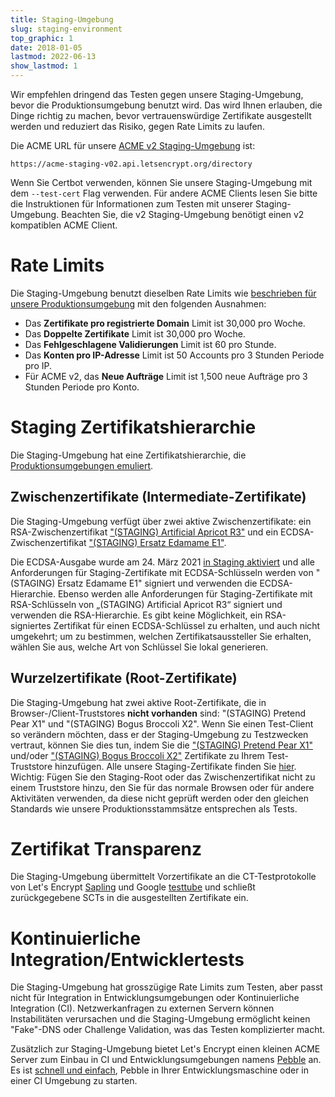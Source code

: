 ```yaml
---
title: Staging-Umgebung
slug: staging-environment
top_graphic: 1
date: 2018-01-05
lastmod: 2022-06-13
show_lastmod: 1
---
```



Wir empfehlen dringend das Testen gegen unsere Staging-Umgebung, bevor die Produktionsumgebung benutzt wird. Das wird Ihnen erlauben, die Dinge richtig zu machen, bevor vertrauenswürdige Zertifikate ausgestellt werden und reduziert das Risiko, gegen Rate Limits zu laufen.

Die ACME URL für unsere [ACME v2 Staging-Umgebung](https://community.letsencrypt.org/t/staging-endpoint-for-acme-v2/49605) ist:

`https://acme-staging-v02.api.letsencrypt.org/directory`

Wenn Sie Certbot verwenden, können Sie unsere Staging-Umgebung mit dem `--test-cert` Flag verwenden. Für andere ACME Clients lesen Sie bitte die Instruktionen für Informationen zum Testen mit unserer Staging-Umgebung. Beachten Sie, die v2 Staging-Umgebung benötigt einen v2 kompatiblen ACME Client.

# Rate Limits

Die Staging-Umgebung benutzt dieselben Rate Limits wie [beschrieben für unsere Produktionsumgebung](/docs/rate-limits) mit den folgenden Ausnahmen:

* Das **Zertifikate pro registrierte Domain** Limit ist 30,000 pro Woche.
* Das **Doppelte Zertifikate** Limit ist 30,000 pro Woche.
* Das **Fehlgeschlagene Validierungen** Limit ist 60 pro Stunde.
* Das **Konten pro IP-Adresse** Limit ist 50 Accounts pro 3 Stunden Periode pro IP.
* Für ACME v2, das **Neue Aufträge** Limit ist 1,500 neue Aufträge pro 3 Stunden Periode pro Konto.

# Staging Zertifikatshierarchie

Die Staging-Umgebung hat eine Zertifikatshierarchie, die [Produktionsumgebungen emuliert](/certificates).

## Zwischenzertifikate (Intermediate-Zertifikate)

Die Staging-Umgebung verfügt über zwei aktive Zwischenzertifikate: ein RSA-Zwischenzertifikat ["(STAGING) Artificial Apricot R3"](/certs/staging/letsencrypt-stg-int-r3.pem) und ein ECDSA-Zwischenzertifikat ["(STAGING) Ersatz Edamame E1"](/certs/staging/letsencrypt-stg-int-e1.pem).

Die ECDSA-Ausgabe wurde am 24. März 2021 [in Staging aktiviert](https://community.letsencrypt.org/t/ecdsa-issuance-available-in-staging-march-24/147839) und alle Anforderungen für Staging-Zertifikate mit ECDSA-Schlüsseln werden von "(STAGING) Ersatz Edamame E1" signiert und verwenden die ECDSA-Hierarchie. Ebenso werden alle Anforderungen für Staging-Zertifikate mit RSA-Schlüsseln von „(STAGING) Artificial Apricot R3“ signiert und verwenden die RSA-Hierarchie. Es gibt keine Möglichkeit, ein RSA-signiertes Zertifikat für einen ECDSA-Schlüssel zu erhalten, und auch nicht umgekehrt; um zu bestimmen, welchen Zertifikatsaussteller Sie erhalten, wählen Sie aus, welche Art von Schlüssel Sie lokal generieren.

## Wurzelzertifikate (Root-Zertifikate)

Die Staging-Umgebung hat zwei aktive Root-Zertifikate, die in Browser-/Client-Truststores **nicht vorhanden** sind: "(STAGING) Pretend Pear X1" und "(STAGING) Bogus Broccoli X2". Wenn Sie einen Test-Client so verändern möchten, dass er der Staging-Umgebung zu Testzwecken vertraut, können Sie dies tun, indem Sie die ["(STAGING) Pretend Pear X1"](/certs/staging/letsencrypt-stg-root-x1.pem) und/oder ["(STAGING) Bogus Broccoli X2"](/certs/staging/letsencrypt-stg-root-x2.pem) Zertifikate zu Ihrem Test-Truststore hinzufügen. Alle unsere Staging-Zertifikate finden Sie [hier](https://github.com/letsencrypt/website/tree/master/static/certs/staging).  Wichtig: Fügen Sie den Staging-Root oder das Zwischenzertifikat nicht zu einem Truststore hinzu, den Sie für das normale Browsen oder für andere Aktivitäten verwenden, da diese nicht geprüft werden oder den gleichen Standards wie unsere Produktionsstammsätze entsprechen als Tests.

# Zertifikat Transparenz

Die Staging-Umgebung übermittelt Vorzertifikate an die CT-Testprotokolle von Let's Encrypt [Sapling](/docs/ct-logs) und Google [testtube](http://www.certificate-transparency.org/known-logs#TOC-Test-Logs) und schließt zurückgegebene SCTs in die ausgestellten Zertifikate ein.

# Kontinuierliche Integration/Entwicklertests

Die Staging-Umgebung hat grosszügige Rate Limits zum Testen, aber passt nicht für Integration in Entwicklungsumgebungen oder Kontinuierliche Integration (CI). Netzwerkanfragen zu externen Servern können Instabilitäten verursachen und die Staging-Umgebung ermöglicht keinen "Fake"-DNS oder Challenge Validation, was das Testen komplizierter macht.

Zusätzlich zur Staging-Umgebung bietet Let's Encrypt einen kleinen ACME Server zum Einbau in CI und Entwicklungsumgebungen namens [Pebble](https://github.com/letsencrypt/pebble) an. Es ist [schnell und einfach](https://github.com/letsencrypt/pebble#docker), Pebble in Ihrer Entwicklungsmaschine oder in einer CI Umgebung zu starten.
